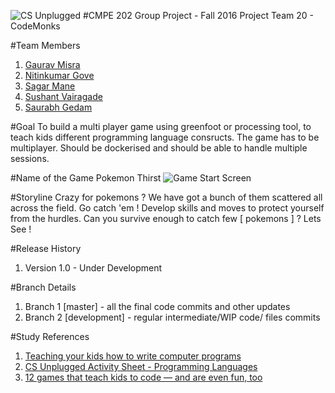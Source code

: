 ![CS Unplugged](http://csedadmin.webfactional.com/wp-content/uploads/2015/02/logo-330h-880w.png)
#CMPE 202 Group Project - Fall 2016
Project Team 20 - CodeMonks

#Team Members
1. [Gaurav Misra](https://github.com/GauravMisraSE)
2. [Nitinkumar Gove](https://github.com/Nitinkumar-Gove)
3. [Sagar Mane](https://github.com/Sagar-Mane?tab=overview&from=2016-08-01&to=2016-08-31&utf8=%E2%9C%93)
4. [Sushant Vairagade](https://github.com/sjsu-sushant)
5. [Saurabh Gedam](https://github.com/saurabhgedam)

#Goal
To build a multi player game using greenfoot or processing tool, to teach kids different programming language consructs.
The game has to be multiplayer. Should be dockerised and should be able to handle multiple sessions.

#Name of the Game
Pokemon Thirst
![Game Start Screen](https://github.com/sjsu-sushant/cmpe202-group-project/blob/master/Game%20Start%20Screen.png)

#Storyline
Crazy for pokemons ? We have got a bunch of them scattered all across the field. Go catch 'em ! Develop skills and moves to protect yourself from the hurdles. Can you survive enough to catch few [ pokemons ] ? Lets See ! 

#Release History
1. Version 1.0 - Under Development

#Branch Details
1. Branch 1 [master] - all the final code commits and other updates
2. Branch 2 [development] - regular intermediate/WIP code/ files commits 

#Study References
1. [Teaching your kids how to write computer programs](http://marshallbrain.com/kids-programming.htm)
2. [CS Unplugged Activity Sheet - Programming Languages](http://csunplugged.org/wp-content/uploads/2014/12/unplugged-12-programming_languages.pdf)
3. [12 games that teach kids to code — and are even fun, too](http://venturebeat.com/2014/06/03/12-games-that-teach-kids-to-code/)


